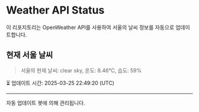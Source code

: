 
# Weather API Status

이 리포지토리는 OpenWeather API를 사용하여 서울의 날씨 정보를 자동으로 업데이트합니다.

## 현재 서울 날씨
> 서울의 현재 날씨: clear sky, 온도: 8.46°C, 습도: 59%

⏳ 업데이트 시간: 2025-03-25 22:49:20 (UTC)

---
자동 업데이트 봇에 의해 관리됩니다.

